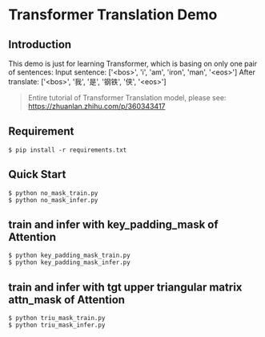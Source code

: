 # Transformer Translation Demo

## Introduction
This demo is just for learning Transformer, which is basing on only one pair of sentences:
Input sentence: ['\<bos\>', 'i', 'am', 'iron', 'man', '\<eos\>']
After translate: ['\<bos\>', '我', '是', '钢铁', '侠', '\<eos\>']

> Entire tutorial of Transformer Translation model, please see: https://zhuanlan.zhihu.com/p/360343417

## Requirement
```bashrc
$ pip install -r requirements.txt
```

## Quick Start

```bashrc
$ python no_mask_train.py
$ python no_mask_infer.py
```

## train and infer with key_padding_mask of Attention
```bashrc
$ python key_padding_mask_train.py
$ python key_padding_mask_infer.py
```

## train and infer with tgt upper triangular matrix attn_mask of Attention
```bashrc
$ python triu_mask_train.py
$ python triu_mask_infer.py
```